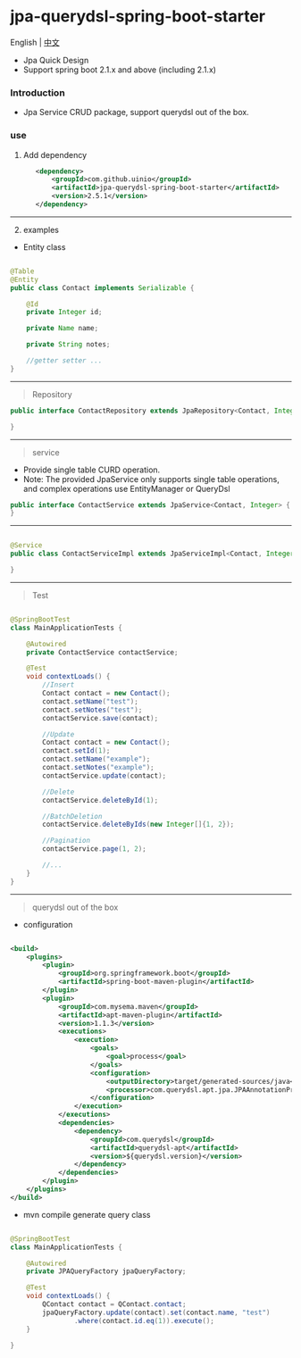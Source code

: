 # jpa-querydsl-spring-boot-starter

English | [中文](./ZH_CN.md)

* Jpa Quick Design
* Support spring boot 2.1.x and above (including 2.1.x)

### Introduction

* Jpa Service CRUD package, support querydsl out of the box.

### use

1. Add dependency
     ```xml
        <dependency>
            <groupId>com.github.uinio</groupId>
            <artifactId>jpa-querydsl-spring-boot-starter</artifactId>
            <version>2.5.1</version>
        </dependency>
      ```

----------   

2. examples

* Entity class

```java

@Table
@Entity
public class Contact implements Serializable {

    @Id
    private Integer id;

    private Name name;

    private String notes;

    //getter setter ...   
}
```

---------
> Repository

```java
public interface ContactRepository extends JpaRepository<Contact, Integer> {

}
```

--------
> service

* Provide single table CURD operation.
* Note: The provided JpaService only supports single table operations, and complex operations use EntityManager or
  QueryDsl

```java
public interface ContactService extends JpaService<Contact, Integer> {
}
```

--------

```java

@Service
public class ContactServiceImpl extends JpaServiceImpl<Contact, Integer> implements UserService {

}
```

-------
> Test

```java

@SpringBootTest
class MainApplicationTests {

    @Autowired
    private ContactService contactService;

    @Test
    void contextLoads() {
        //Insert
        Contact contact = new Contact();
        contact.setName("test");
        contact.setNotes("test");
        contactService.save(contact);

        //Update
        Contact contact = new Contact();
        contact.setId(1);
        contact.setName("example");
        contact.setNotes("example");
        contactService.update(contact);

        //Delete
        contactService.deleteById(1);

        //BatchDeletion
        contactService.deleteByIds(new Integer[]{1, 2});

        //Pagination
        contactService.page(1, 2);

        //...
    }
}
```

-------
> querydsl out of the box

* configuration

```xml

<build>
    <plugins>
        <plugin>
            <groupId>org.springframework.boot</groupId>
            <artifactId>spring-boot-maven-plugin</artifactId>
        </plugin>
        <plugin>
            <groupId>com.mysema.maven</groupId>
            <artifactId>apt-maven-plugin</artifactId>
            <version>1.1.3</version>
            <executions>
                <execution>
                    <goals>
                        <goal>process</goal>
                    </goals>
                    <configuration>
                        <outputDirectory>target/generated-sources/java</outputDirectory>
                        <processor>com.querydsl.apt.jpa.JPAAnnotationProcessor</processor>
                    </configuration>
                </execution>
            </executions>
            <dependencies>
                <dependency>
                    <groupId>com.querydsl</groupId>
                    <artifactId>querydsl-apt</artifactId>
                    <version>${querydsl.version}</version>
                </dependency>
            </dependencies>
        </plugin>
    </plugins>
</build>
```

* mvn compile generate query class

```java

@SpringBootTest
class MainApplicationTests {

    @Autowired
    private JPAQueryFactory jpaQueryFactory;

    @Test
    void contextLoads() {
        QContact contact = QContact.contact;
        jpaQueryFactory.update(contact).set(contact.name, "test")
                .where(contact.id.eq(1)).execute();
    }

}
```

